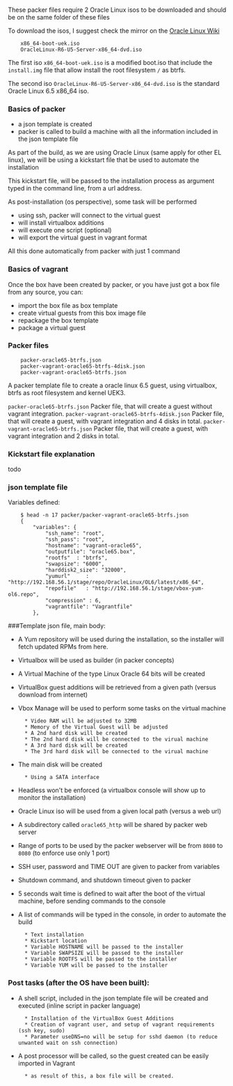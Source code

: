 ###

These packer files require 2 Oracle Linux isos to be downloaded and should be on the same folder of these files

To download the isos, I suggest check the mirror on the [Oracle Linux Wiki](https://wikis.oracle.com/display/oraclelinux/Downloading+Oracle+Linux)

		x86_64-boot-uek.iso
		OracleLinux-R6-U5-Server-x86_64-dvd.iso

The first iso `x86_64-boot-uek.iso` is a modified boot.iso that include the `install.img` file that allow install the root filesystem `/` as btrfs.

The second iso `OracleLinux-R6-U5-Server-x86_64-dvd.iso` is the standard Oracle Linux 6.5 x86_64 iso.



### Basics of packer

* a json template is created
* packer is called to build a machine with all the information included in the json template file

As part of the build, as we are using Oracle Linux (same apply for other EL linux), we will be using a kickstart file that be used to automate the installation

This kickstart file, will be passed to the installation process as argument typed in the command line, from a url address.

As post-installation (os perspective), some task will be performed

* using ssh, packer will connect to the virtual guest
* will install virtualbox additions
* will execute one script (optional)
* will export the virtual guest in vagrant format

All this done automatically from packer with just 1 command

### Basics of vagrant

Once the box have been created by packer, or you have just got a box file from any source, you can:

* import the box file as box template
* create virtual guests from this box image file
* repackage the box template
* package a virtual guest

### Packer files

		packer-oracle65-btrfs.json
		packer-vagrant-oracle65-btrfs-4disk.json
		packer-vagrant-oracle65-btrfs.json

A packer template file to create a oracle linux 6.5 guest, using virtualbox, btrfs as root filesystem and kernel UEK3.

`packer-oracle65-btrfs.json`			Packer file, that will create a guest without vagrant integration.
`packer-vagrant-oracle65-btrfs-4disk.json`	Packer file, that will create a guest, with vagrant integration and 4 disks in total.
`packer-vagrant-oracle65-btrfs.json`		Packer file, that will create a guest, with vagrant integration and 2 disks in total.

### Kickstart file explanation

todo

### json template file

Variables defined:

		$ head -n 17 packer/packer-vagrant-oracle65-btrfs.json
		{
		    "variables": {
		        "ssh_name": "root",
		        "ssh_pass": "root",
		        "hostname": "vagrant-oracle65",
		        "outputfile": "oracle65.box",
		        "rootfs"  : "btrfs",
		        "swapsize": "6000",
		        "harddisk2_size": "32000",
		        "yumurl"     : "http://192.168.56.1/stage/repo/OracleLinux/OL6/latest/x86_64",
		        "repofile"   : "http://192.168.56.1/stage/vbox-yum-ol6.repo",
		        "compression" : 6,
		        "vagrantfile": "Vagrantfile"
		    },

###Template json file, main body:

* A Yum repository will be used during the installation, so the installer will fetch updated RPMs from here.
* Virtualbox will be used as builder (in packer concepts)
* A Virtual Machine of the type Linux Oracle 64 bits will be created
* VirtualBox guest additions will be retrieved from a given path (versus download from internet)
* Vbox Manage will be used to perform some tasks on the virtual machine

		* Video RAM will be adjusted to 32MB
		* Memory of the Virtual Guest will be adjusted
		* A 2nd hard disk will be created
		* The 2nd hard disk will be connected to the virual machine
		* A 3rd hard disk will be created
		* The 3rd hard disk will be connected to the virual machine

* The main disk will be created

		* Using a SATA interface

* Headless won't be enforced (a virtualbox console will show up to monitor the installation)
* Oracle Linux iso will be used from a given local path (versus a web url)
* A subdirectory called `oracle65_http` will be shared by packer web server
* Range of ports to be used by the packer webserver will be from `8080` to `8080` (to enforce use only 1 port)
* SSH user, password and TIME OUT are given to packer from variables
* Shutdown command, and shutdown timeout given to packer
* 5 seconds wait time is defined to wait after the boot of the virtual machine, before sending commands to the console
* A list of commands will be typed in the console, in order to automate the build

		* Text installation
		* Kickstart location
		* Variable HOSTNAME will be passed to the installer
		* Variable SWAPSIZE will be passed to the installer
		* Variable ROOTFS will be passed to the installer
		* Variable YUM will be passed to the installer

### Post tasks (after the OS have been built):

* A shell script, included in the json template file will be created and executed (inline script in packer language)

		* Installation of the VirtualBox Guest Additions
		* Creation of vagrant user, and setup of vagrant requirements (ssh key, sudo)
		* Parameter useDNS=no will be setup for sshd daemon (to reduce unwanted wait on ssh connection)


* A post processor will be called, so the guest created can be easily imported in Vagrant

		* as result of this, a box file will be created.


